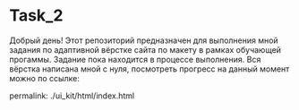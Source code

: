 # Task_2
Добрый день!
Этот репозиторий предназначен для выполнения мной задания по адаптивной вёрстке сайта по макету в рамках обучающей прогаммы.
Задание пока находится в процессе выполнения. Вся вёрстка написана мной с нуля, посмотреть прогресс на данный момент можно по ссылке: 

permalink: ./ui_kit/html/index.html
